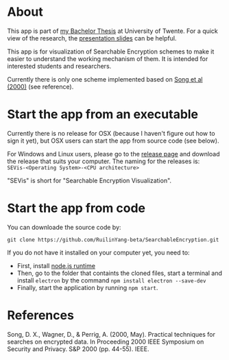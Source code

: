 # About
This app is part of [my Bachelor Thesis](https://ruilinyang-beta.github.io/pdf/m12_thesis.pdf) at University of Twente. For a quick view of the research, the [presentation slides](https://ruilinyang-beta.github.io/pdf/m12_slides.pdf) can be helpful.

This app is for visualization of Searchable Encryption schemes to make it easier to understand the working mechanism of them. 
It is intended for interested students and researchers. 

Currently there is only one scheme implemented based on [Song et al (2000)](https://ieeexplore.ieee.org/stamp/stamp.jsp?arnumber=848445&casa_token=Cc_UaOMrpjkAAAAA:Rwo-f1UYjeYxBLGbdvcT-qHldwY7QBw4xVgaPh_lOZNO4dsBGXmybVOioGfhCDaNQPpKITEp) (see reference). 

# Start the app from an executable
Currently there is no release for OSX (because I haven't figure out how to sign it yet), but OSX users can start the app from source code (see below). 

For Windows and Linux users, please go to the [release page](https://github.com/RuilinYang-beta/SearchableEncryption/releases/tag/v1.0.0) and download the release that suits your computer. 
The naming for the releases is:  
`SEVis-<Operating System>-<CPU architecture>`

"SEVis" is short for "Searchable Encryption Visualization".

# Start the app from code
You can downloade the source code by:  

```git clone https://github.com/RuilinYang-beta/SearchableEncryption.git```

If you do not have it installed on your computer yet, you need to: 
* First, install [node.js runtime](https://nodejs.org/en/download/)
* Then, go to the folder that containts the cloned files, start a terminal and install `electron` by the command `npm install electron --save-dev`
* Finally, start the application by running `npm start`.

# References
Song, D. X., Wagner, D., & Perrig, A. (2000, May). Practical techniques for searches on encrypted data. In Proceeding 2000 IEEE Symposium on Security and Privacy. S&P 2000 (pp. 44-55). IEEE.
